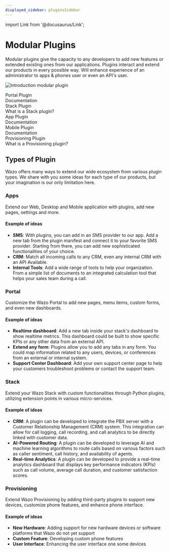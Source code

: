 ```yaml
---
displayed_sidebar: pluginsSidebar
---
```


import Link from '@docusaurus/Link';

# Modular Plugins

Modular plugins give the capacity to any developers to add new features or extended existing ones from our applications. Plugins interact and extend our products in every possible way. Will enhance experience of an administrator to apps & phones user or even an API's user.

![Introduction modular plugin](/img/plugins/introduction.jpg)

<nav className="pagination-nav" aria-label="Docs pages">
  <Link className="pagination-nav__link" to="/docs/plugins/ui/portal/">
    <div className="pagination-nav__sublabel">Portal Plugin</div>
    <div className="pagination-nav__label">Documentation</div>
  </Link>

  <Link className="pagination-nav__link" to="/docs/plugins/pbx/">
    <div className="pagination-nav__sublabel">Stack Plugin</div>
    <div className="pagination-nav__label">What is a Stack plugin?</div>
  </Link>

  <Link className="pagination-nav__link" to="/docs/plugins/ui/apps">
    <div className="pagination-nav__sublabel">App Plugin</div>
    <div className="pagination-nav__label">Documentation</div>
  </Link>

  <Link className="pagination-nav__link" to="/docs/plugins/ui/mobile">
    <div className="pagination-nav__sublabel">Mobile Plugin</div>
    <div className="pagination-nav__label">Documentation</div>
  </Link>

  <Link className="pagination-nav__link" to="/docs/plugins/provisioning">
    <div className="pagination-nav__sublabel">Provisioning Plugin</div>
    <div className="pagination-nav__label">What is a Provisioning plugin?</div>
  </Link>
</nav>

## Types of Plugin

Wazo offers many ways to extend our wide ecosystem from various plugin types. We share with you some ideas for each type of our products, but your imagination is our only limitation here.

### Apps

Extend our Web, Desktop and Mobile application with plugins, add new pages, settings and more.

#### Example of ideas

- **SMS**: With plugins, you can add in an SMS provider to our app. Add a new tab from the plugin manifest and connect it to your favorite SMS provider. Starting from there, you can add new sophisticated functionalities of your choice.
- **CRM**: Match all incoming calls to any CRM, even any internal CRM with an API Available.
- **Internal Tools**: Add a wide range of tools to help your organization. From a simple list of documents to an integrated calculation tool that helps your sales team during a call.

### Portal

Customize the Wazo Portal to add new pages, menu items, custom forms, and even new dashboards.

#### Example of ideas

- **Realtime dashboard**: Add a new tab inside your stack's dashboard to show realtime metrics. This dashboard could be built to show specific KPIs or any other data from an external API.
- **Extend any form**: Plugins allow you to add any tabs in any form. You could map information related to any users, devices, or conferences from an external or internal system.
- **Support Center Dashboard**: Add your own support center page to help your customers troubleshoot problems or contact the support team.

### Stack

Extend your Wazo Stack with custom functionalities through Python plugins, utilizing extension points in various micro-services.

#### Example of ideas

- **CRM**: A plugin can be developed to integrate the PBX server with a Customer Relationship Management (CRM) system. This integration can allow for call logging, call recording, and call analytics to be directly linked with customer data.
- **AI-Powered Routing**: A plugin can be developed to leverage AI and machine learning algorithms to route calls based on various factors such as caller sentiment, call history, and availability of agents.
- **Real-time Analytics**: A plugin can be developed to provide a real-time analytics dashboard that displays key performance indicators (KPIs) such as call volume, average call duration, and customer satisfaction scores.


### Provisioning

Extend Wazo Provisioning by adding third-party plugins to support new devices, customize phone features, and enhance phone interface.

#### Example of ideas

- **New Hardware**: Adding support for new hardware devices or software platforms that Wazo do not yet support
- **Custom Feature**: Developing custom phone features
- **User Interface**: Enhancing the user interface one some devices
